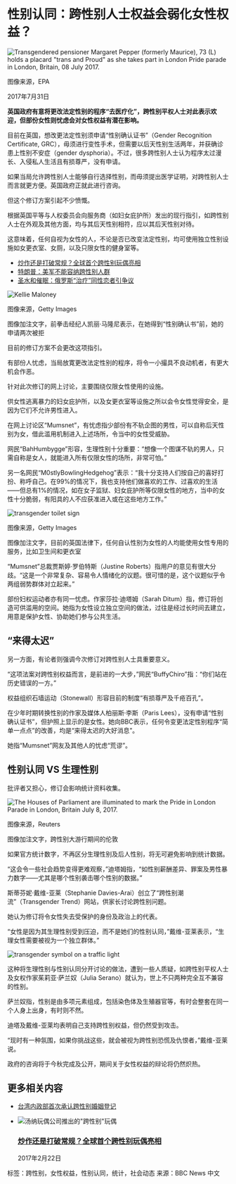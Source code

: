 # 性别认同：跨性别人士权益会弱化女性权益？

![Transgendered pensioner Margaret Pepper (formerly Maurice), 73 (L) holds a placard "trans and Proud" as she takes part in London Pride parade in London, Britain, 08 July 2017.](https://ichef.bbci.co.uk/ace/ws/640/cpsprodpb/159F9/production/_97096588_mediaitem97096587.jpg.webp)

图像来源，EPA

2017年7月31日

**英国政府有意将更改法定性别的程序“去医疗化”，跨性别平权人士对此表示欢迎，但部份女性则忧虑会对女性权益有潜在影响。**

目前在英国，想改更法定性别须申请“性别确认证书”（Gender Recognition Certificate, GRC），毋须进行变性手术，但需要以后天性别生活两年，并获确诊患上性别不安症（gender dysphoria）。不过，很多跨性别人士认为程序太过漫长、入侵私人生活且有损尊严，没有申请。

如果当局允许跨性别人士能够自行选择性别，而毋须提出医学证明，对跨性别人士而言就更方便。英国政府正就此进行咨询。

但这个修订方案引起不少愤慨。

根据英国平等与人权委员会向服务商（如妇女庇护所）发出的现行指引，如跨性别人士在外观及其他方面，均与其后天性别相符，应以其后天性别对待。

这意味着，任何自视为女性的人，不论是否已改变法定性别，均可使用独立性别设施如女更衣室、女厕，以及只限女性的健身室等。

-   [炒作还是打破常规？全球首个跨性别玩偶亮相](/zhongwen/simp/world-39048989)
-   [特朗普：美军不能容纳跨性别人群](/zhongwen/simp/world-40738223)
-   [圣水和催眠：俄罗斯“治疗”同性恋者引争议](/zhongwen/simp/world-39789632)

![Kellie Maloney](https://ichef.bbci.co.uk/ace/ws/640/cpsprodpb/EE49/production/_97110016_ed99e373-3741-4b7b-806f-ad037149498c.jpg.webp)

图像来源，Getty Images

图像加注文字，前拳击经纪人凯丽·马隆尼表示，在她得到“性别确认书”前，她的申请两次被拒

目前的修订方案不会更改这项指引。

有部份人忧虑，当局放寛更改法定性别的程序，将令一小撮具不良动机者，有更大机会作恶。

针对此次修订的网上讨论，主要围绕仅限女性使用的设施。

供女性逃离暴力的妇女庇护所，以及女更衣室等设施之所以会令女性觉得安全，是因为它们不允许男性进入。

在网上讨论区“Mumsnet”，有忧虑指少部份有不轨企图的男性，可以自称后天性别为女，借此滥用机制进入上述场所，令当中的女性受威胁。

网民“BahHumbygge”形容，生理性别十分重要：“想像一个图谋不轨的男人，只需自称是女人，就能进入所有仅限女性的场所，非常可怕。”

另一名网民“M0stlyBowlingHedgehog”表示：“我十分支持人们按自己的喜好打扮、称呼自己。在99%的情况下，我也支持他们做喜欢的工作、过喜欢的生活——但总有1%的情况，如在女子监狱、妇女庇护所等仅限女性的地方，当中的女性十分脆弱，有阳具的人不应获准进入或在这些地方工作。”

![transgender toilet sign](https://ichef.bbci.co.uk/ace/ws/640/cpsprodpb/97A4/production/_97102883_gettyimages-496092954.jpg.webp)

图像来源，Getty Images

图像加注文字，目前的英国法律下，任何自认性别为女性的人均能使用女性专用的服务，比如卫生间和更衣室

“Mumsnet”总裁贾斯婷·罗伯特斯（Justine Roberts）指用户的意见有很大分歧。“这是一个非常复杂、容易令人情绪化的议题。很可惜的是，这个议题似乎令两组弱势群体对立起来。”

部份妇权运动者亦有同一忧虑。作家莎拉·迪塔姆（Sarah Ditum）指，修订将创造可供滥用的空间。她指为女性设立独立空间的做法，过往是经过长时间去建立，用意是保护女性、协助她们参与公共生活。

## “来得太迟”

另一方面，有论者则强调今次修订对跨性别人士具重要意义。

“这项法案对跨性别权益而言，是前进的一大步，”网民“BuffyChiro”指：“你们站在历史错误的一方。”

权益组织石墙运动（Stonewall）形容目前的制度“有损尊严及千疮百孔”。

在少年时期转换性别的作家及媒体人柏丽斯·李斯（Paris Lees），没有申请“性别确认证书”，但护照上显示的是女性。她向BBC表示，任何令变更法定性别程序“简单一点点”的改善，均是“来得太迟的大好消息”。

她指“Mumsnet”网友及其他人的忧虑“荒谬”。

## 性别认同 VS 生理性别

批评者又担心，修订会影响统计资料收集。

![The Houses of Parliament are illuminated to mark the Pride in London Parade in London, Britain July 8, 2017.](https://ichef.bbci.co.uk/ace/ws/640/cpsprodpb/10BD9/production/_97096586_mediaitem97096585.jpg.webp)

图像来源，Reuters

图像加注文字，跨性别大游行期间的伦敦

如果官方统计数字，不再区分生理性别及后人性别，将无可避免影响到统计数据。

“这会令一些社会趋势变得更难观察，”迪塔姆指，“如性别薪酬差异、罪案及男性暴力数字——尤其是哪个性别袭击哪个性别的数据。”

斯蒂芬妮·戴维-亚莱（Stephanie Davies-Arai）创立了“跨性别潮流”（Transgender Trend）网站，供家长讨论跨性别问题。

她认为修订将令女性失去受保护的身份及政治上的代表。

“女性是因为其生理性别受到压迫，而不是她们的性别认同，”戴维-亚莱表示，“生理女性需要被视为一个独立群体。”

![transgender symbol on a traffic light](https://ichef.bbci.co.uk/ace/ws/640/cpsprodpb/5EAC/production/_97063242_hi039937038.jpg.webp)

这种将生理性别与性别认同分开讨论的做法，遭到一些人质疑，如跨性别平权人士及女权作家茱莉亚·萨兰奴（Julia Serano）就认为，世上不只两种完全互不兼容的性别。

萨兰奴指，性别是由多项元素组成，包括染色体及生殖器官等，有时会整套在同一个人身上出身，有时则不然。

迪塔及戴维-亚莱均表明自己支持跨性别权益，但仍然受到攻击。

“现时有一种氛围，如果你挑战这些，就会被视为跨性别恐慌及仇恨者，”戴维-亚莱说。

政府的咨询将于今秋完成及公开，期间关于女性权益的辩论将仍然炽热。

## 更多相关内容

-   [台湾内政部首次承认跨性别婚姻登记](/zhongwen/simp/china/2013/08/130807_twn_transgender_marriage)
    
-   ![汤纳玩偶公司推出的"跨性别"玩偶](https://ichef.bbci.co.uk/ace/ws/660/cpsprodpb/17DD/production/_94790160_jazzheadshot.jpg.webp)

    ### [炒作还是打破常规？全球首个跨性别玩偶亮相](/zhongwen/simp/world-39048989)
    
    2017年2月22日

标签：跨性别，女性权益，性别认同，统计，社会动态
来源：BBC News 中文